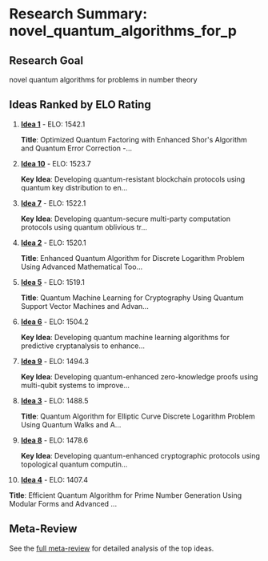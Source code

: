 # Research Summary: novel_quantum_algorithms_for_p

## Research Goal

novel quantum algorithms for problems in number theory

## Ideas Ranked by ELO Rating

1. **[Idea 1](idea_1_final.md)** - ELO: 1542.1

   **Title**: Optimized Quantum Factoring with Enhanced Shor's Algorithm and Quantum Error Correction
-...

2. **[Idea 10](idea_10_final.md)** - ELO: 1523.7

   **Key Idea**: Developing quantum-resistant blockchain protocols using quantum key distribution to en...

3. **[Idea 7](idea_7_final.md)** - ELO: 1522.1

   **Key Idea**: Developing quantum-secure multi-party computation protocols using quantum oblivious tr...

4. **[Idea 2](idea_2_final.md)** - ELO: 1520.1

   **Title**: Enhanced Quantum Algorithm for Discrete Logarithm Problem Using Advanced Mathematical Too...

5. **[Idea 5](idea_5_final.md)** - ELO: 1519.1

   **Title**: Quantum Machine Learning for Cryptography Using Quantum Support Vector Machines and Advan...

6. **[Idea 6](idea_6_final.md)** - ELO: 1504.2

   **Key Idea**: Developing quantum machine learning algorithms for predictive cryptanalysis to enhance...

7. **[Idea 9](idea_9_final.md)** - ELO: 1494.3

   **Key Idea**: Developing quantum-enhanced zero-knowledge proofs using multi-qubit systems to improve...

8. **[Idea 3](idea_3_final.md)** - ELO: 1488.5

   **Title**: Quantum Algorithm for Elliptic Curve Discrete Logarithm Problem Using Quantum Walks and A...

9. **[Idea 8](idea_8_final.md)** - ELO: 1478.6

   **Key Idea**: Developing quantum-enhanced cryptographic protocols using topological quantum computin...

10. **[Idea 4](idea_4_final.md)** - ELO: 1407.4

   **Title**: Efficient Quantum Algorithm for Prime Number Generation Using Modular Forms and Advanced ...


## Meta-Review

See the [full meta-review](meta_review.md) for detailed analysis of the top ideas.
